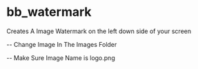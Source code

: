 # bb_watermark
Creates A Image Watermark on the left down side of your screen


-- Change Image In The Images Folder


-- Make Sure Image Name is logo.png
